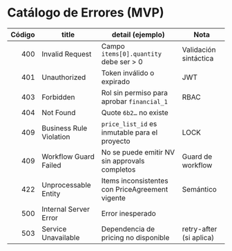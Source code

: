 # Catálogo de Errores (MVP)

| Código | title                         | detail (ejemplo)                                          | Nota                                   |
|-------:|-------------------------------|-----------------------------------------------------------|----------------------------------------|
| 400    | Invalid Request               | Campo `items[0].quantity` debe ser > 0                    | Validación sintáctica                  |
| 401    | Unauthorized                  | Token inválido o expirado                                 | JWT                                    |
| 403    | Forbidden                     | Rol sin permiso para aprobar `financial_1`                | RBAC                                   |
| 404    | Not Found                     | Quote `6b2…` no existe                                    |                                        |
| 409    | Business Rule Violation       | `price_list_id` es inmutable para el proyecto             | LOCK                                   |
| 409    | Workflow Guard Failed         | No se puede emitir NV sin approvals completos             | Guard de workflow                      |
| 422    | Unprocessable Entity          | Items inconsistentes con PriceAgreement vigente           | Semántico                              |
| 500    | Internal Server Error         | Error inesperado                                          |                                        |
| 503    | Service Unavailable           | Dependencia de pricing no disponible                      | retry-after (si aplica)                |
